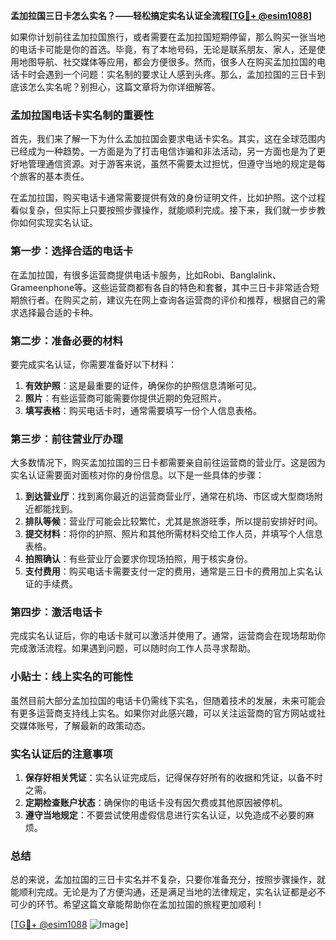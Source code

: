 **孟加拉国三日卡怎么实名？——轻松搞定实名认证全流程[[TG💪+ @esim1088](https://t.me/s/esim1088)]**

如果你计划前往孟加拉国旅行，或者需要在孟加拉国短期停留，那么购买一张当地的电话卡可能是你的首选。毕竟，有了本地号码，无论是联系朋友、家人，还是使用地图导航、社交媒体等应用，都会方便很多。然而，很多人在购买孟加拉国的电话卡时会遇到一个问题：实名制的要求让人感到头疼。那么，孟加拉国的三日卡到底该怎么实名呢？别担心，这篇文章将为你详细解答。

### 孟加拉国电话卡实名制的重要性

首先，我们来了解一下为什么孟加拉国会要求电话卡实名。其实，这在全球范围内已经成为一种趋势。一方面是为了打击电信诈骗和非法活动，另一方面也是为了更好地管理通信资源。对于游客来说，虽然不需要太过担忧，但遵守当地的规定是每个旅客的基本责任。

在孟加拉国，购买电话卡通常需要提供有效的身份证明文件，比如护照。这个过程看似复杂，但实际上只要按照步骤操作，就能顺利完成。接下来，我们就一步步教你如何实现实名认证。

### 第一步：选择合适的电话卡

在孟加拉国，有很多运营商提供电话卡服务，比如Robi、Banglalink、Grameenphone等。这些运营商都有各自的特色和套餐，其中三日卡非常适合短期旅行者。在购买之前，建议先在网上查询各运营商的评价和推荐，根据自己的需求选择最合适的卡种。

### 第二步：准备必要的材料

要完成实名认证，你需要准备好以下材料：

1. **有效护照**：这是最重要的证件，确保你的护照信息清晰可见。
2. **照片**：有些运营商可能需要你提供近期的免冠照片。
3. **填写表格**：购买电话卡时，通常需要填写一份个人信息表格。

### 第三步：前往营业厅办理

大多数情况下，购买孟加拉国的三日卡都需要亲自前往运营商的营业厅。这是因为实名认证需要面对面核对你的身份信息。以下是一些具体的步骤：

1. **到达营业厅**：找到离你最近的运营商营业厅，通常在机场、市区或大型商场附近都能找到。
2. **排队等候**：营业厅可能会比较繁忙，尤其是旅游旺季，所以提前安排好时间。
3. **提交材料**：将你的护照、照片和其他所需材料交给工作人员，并填写个人信息表格。
4. **拍照确认**：有些营业厅会要求你现场拍照，用于核实身份。
5. **支付费用**：购买电话卡需要支付一定的费用，通常是三日卡的费用加上实名认证的手续费。

### 第四步：激活电话卡

完成实名认证后，你的电话卡就可以激活并使用了。通常，运营商会在现场帮助你完成激活流程。如果遇到问题，可以随时向工作人员寻求帮助。

### 小贴士：线上实名的可能性

虽然目前大部分孟加拉国的电话卡仍需线下实名，但随着技术的发展，未来可能会有更多运营商支持线上实名。如果你对此感兴趣，可以关注运营商的官方网站或社交媒体账号，了解最新的政策动态。

### 实名认证后的注意事项

1. **保存好相关凭证**：实名认证完成后，记得保存好所有的收据和凭证，以备不时之需。
2. **定期检查账户状态**：确保你的电话卡没有因欠费或其他原因被停机。
3. **遵守当地规定**：不要尝试使用虚假信息进行实名认证，以免造成不必要的麻烦。

### 总结

总的来说，孟加拉国的三日卡实名并不复杂，只要你准备充分，按照步骤操作，就能顺利完成。无论是为了方便沟通，还是满足当地的法律规定，实名认证都是必不可少的环节。希望这篇文章能帮助你在孟加拉国的旅程更加顺利！

[[TG💪+ @esim1088](https://t.me/s/esim1088) ![Image](https://i.postimg.cc/4NQfJmqS/Snipaste-2025-05-13-00-14-12.png)]